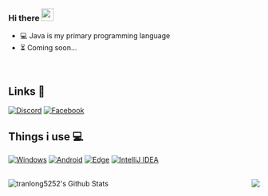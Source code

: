 ### Hi there <img src="https://github.com/souvikguria98/souvikguria98/blob/master/Hi.gif" width="25"></h2>
- 💻 Java is my primary programming language 
- ⏳ Coming soon... 

<br>

## Links 🔗
[![Discord](https://img.shields.io/badge/Discord-7289DA?style=for-the-badge&logo=discord&logoColor=white "Discord")](https://discord.com/users/388287718779650058)
[![Facebook](https://img.shields.io/badge/Facebook-1877F2?style=for-the-badge&logo=facebook&logoColor=white "Facebook")](https://facebook.com/tranlong5252)

## Things i use 💻
[![Windows](https://img.shields.io/badge/Windows-0078D6?style=for-the-badge&logo=windows&logoColor=white "Windows 10")](#)
[![Android](https://img.shields.io/badge/Android-3DDC84?style=for-the-badge&logo=android&logoColor=white "Android")](https://www.android.com/)
[![Edge](https://img.shields.io/badge/Edge-0078D7?style=for-the-badge&logo=microsoft%20edge&logoColor=white "Microsoft Edge")](https://www.microsoft.com/edge)
  [![IntelliJ IDEA](https://img.shields.io/badge/IntelliJ%IDEA-000000?style=for-the-badge&logo=IntelliJIDEA&logoColor=white "IntelliJ IDEA")](https://www.jetbrains.com/idea/)

<br>


<img align="left" src="https://github-readme-stats.vercel.app/api?username=tranlong5252&include_all_commits=true&count_private=true&show_icons=true&line_height=20&title_color=02f945&icon_color=30475&text_color=D3D3D3&theme=dark" alt="tranlong5252's Github Stats">

<img align="right" src="https://github-readme-stats.vercel.app/api/top-langs/?username=tranlong5252&layout=compact&text_color=daf7dc&bg_color=151515&card_width=250">

<!--
**tranlong5252/tranlong5252** is a ✨ _special_ ✨ repository because its `README.md` (this file) appears on your GitHub profile.

Here are some ideas to get you started:

- 🔭 I’m currently working on ...
- 🌱 I’m currently learning ...
- 👯 I’m looking to collaborate on ...
- 🤔 I’m looking for help with ...
- 💬 Ask me about ...
- 📫 How to reach me: ...
- 😄 Pronouns: ...
- ⚡ Fun fact: ...
-->
